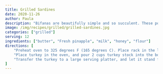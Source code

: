```yaml
---
title: Grilled Sardines
date: 2020-11-26
author: Paula
description: "Bifanas are beautifully simple and so succulent. These pork or steak sandwiches are enjoyed at bars and bakeries throughout Portugal."
image: /img/recipes/grilled/grilled-sardines.jpg
categories: ["grilled"]
serving: 12
ingredients: ["butter", "Fresh pinapple", "milk", "honey", "flour"]
directions: [
    "Preheat oven to 325 degrees F (165 degrees C). Place rack in the lowest position of the oven.",
    "Place turkey in the oven, and pour 2 cups turkey stock into the bottom of the roasting pan. Baste all over every 30 minutes with the juices on the bottom of the pan.",
    "Transfer the turkey to a large serving platter, and let it stand for at least 20 to 30 minutes before carving."
]
---
```

